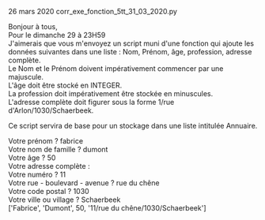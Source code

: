 26 mars 2020
corr_exe_fonction_5tt_31_03_2020.py  

Bonjour à tous,  
Pour le dimanche 29 à 23H59  
J'aimerais que vous m'envoyez un script muni d'une fonction qui ajoute les données suivantes dans une liste : Nom, Prénom, âge, profession, adresse complète.  
Le Nom et le Prénom doivent impérativement commencer par une majuscule.  
L'âge doit être stocké en INTEGER.  
La profession doit impérativement être stockée en minuscules.  
L'adresse complète doit figurer sous la forme 1/rue d'Arlon/1030/Schaerbeek.  

Ce script servira de base pour un stockage dans une liste intitulée Annuaire.

Votre prénom ? fabrice  
Votre nom de famille ? dumont  
Votre âge ? 50  
Votre adresse complète :  
Votre numéro ? 11  
Votre rue - boulevard - avenue ? rue du chêne  
Votre code postal ? 1030  
Votre ville ou village ? Schaerbeek  
['Fabrice', 'Dumont', 50, '11/rue du chêne/1030/Schaerbeek']
